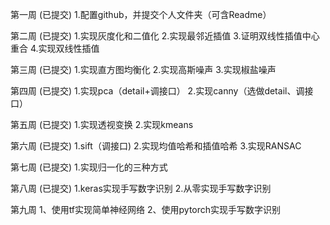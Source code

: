 第一周 (已提交)
1.配置github，并提交个人文件夹（可含Readme）

第二周 (已提交)
1.实现灰度化和二值化 
2.实现最邻近插值 
3.证明双线性插值中心重合 
4.实现双线性插值

第三周 (已提交)
1.实现直方图均衡化 
2.实现高斯噪声 
3.实现椒盐噪声

第四周 (已提交)
1.实现pca（detail+调接口） 
2.实现canny（选做detail、调接口）

第五周 (已提交)
1.实现透视变换 
2.实现kmeans

第六周 (已提交)
1.sift（调接口) 
2.实现均值哈希和插值哈希
3.实现RANSAC

第七周 (已提交)
1.实现归一化的三种方式

第八周 (已提交)
1.keras实现手写数字识别
2.从零实现手写数字识别

第九周
1、使用tf实现简单神经网络
2、使用pytorch实现手写数字识别

